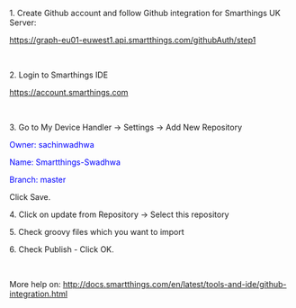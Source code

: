 <p>1. Create Github account and follow Github integration for Smarthings UK Server:</p>
<p><a href="https://graph-eu01-euwest1.api.smartthings.com/githubAuth/step1">https://graph-eu01-euwest1.api.smartthings.com/githubAuth/step1</a></p>
<p>&nbsp;</p>
<p>2. Login to Smarthings IDE</p>
<p><a href="https://account.smarthings.com">https://account.smarthings.com</a></p>
<p>&nbsp;</p>
<p>3. Go to My Device Handler -&gt; Settings -&gt; Add New Repository</p>
<p><span style="color: #0000ff;">Owner:&nbsp;sachinwadhwa</span></p>
<p><span style="color: #0000ff;">Name:&nbsp;Smartthings-Swadhwa</span></p>
<p><span style="color: #0000ff;">Branch: master</span></p>
<p>Click Save.</p>
<p>4. Click on update from Repository -&gt; Select this repository</p>
<p>5. Check groovy files which you want to import</p>
<p>6. Check Publish - Click OK.</p>
<p>&nbsp;</p>
<p>More help on: <a href="http://docs.smartthings.com/en/latest/tools-and-ide/github-integration.html">http://docs.smartthings.com/en/latest/tools-and-ide/github-integration.html</a></p>
<p>&nbsp;</p>
<p>&nbsp;</p>
